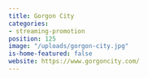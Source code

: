 ```yaml
---
title: Gorgon City
categories:
- streaming-promotion
position: 125
image: "/uploads/gorgon-city.jpg"
is-home-featured: false
website: https://www.gorgoncity.com/
---
```


